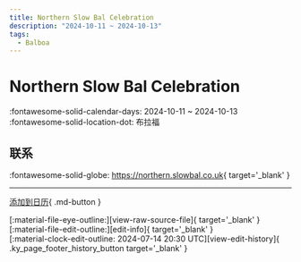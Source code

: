 ```yaml
---
title: Northern Slow Bal Celebration
description: "2024-10-11 ~ 2024-10-13"
tags:
  - Balboa
---
```


# Northern Slow Bal Celebration 

:fontawesome-solid-calendar-days: 2024-10-11 ~ 2024-10-13  
:fontawesome-solid-location-dot: 布拉福  

## 联系

:fontawesome-solid-globe: <https://northern.slowbal.co.uk>{ target='_blank' }  

---

[添加到日历](https://swing.news/ics/zh-Hans/2024/uk/northern-slow-bal-celebration-2024.ics){ .md-button }

<div class="ky_page_footer" markdown>
<div class="ky_page_footer_trailing" markdown="span">
[:material-file-eye-outline:][view-raw-source-file]{ target='_blank' }
[:material-file-edit-outline:][edit-info]{ target='_blank' }
</div>
<div class="ky_page_footer_leading" markdown="span">
[:material-clock-edit-outline: 2024-07-14 20:30 UTC][view-edit-history]{ .ky_page_footer_history_button target='_blank' }
</div>
</div>

[view-raw-source-file]: https://github.com/swingdance/events/blob/main/2024/uk/northern-slow-bal-celebration-2024.json "查看原始源文件"
[edit-info]: https://github.com/swingdance/events/issues/new?assignees=&labels=update+event&projects=&template=03-update_entity.yml&title=%5B2024%2Fuk%5D%20Northern%20Slow%20Bal%20Celebration&region=uk&year=2024&id=northern-slow-bal-celebration-2024&name=Northern%20Slow%20Bal%20Celebration&org_id= "编辑信息"

[view-edit-history]: https://github.com/swingdance/events/commits/main/2024/uk/northern-slow-bal-celebration-2024.json "查看编辑历史"
